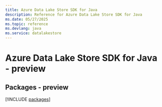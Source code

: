 ```yaml
---
title: Azure Data Lake Store SDK for Java
description: Reference for Azure Data Lake Store SDK for Java
ms.date: 05/27/2025
ms.topic: reference
ms.devlang: java
ms.service: datalakestore
---
```

# Azure Data Lake Store SDK for Java - preview
## Packages - preview
[!INCLUDE [packages](data-lake-store-index.md)]